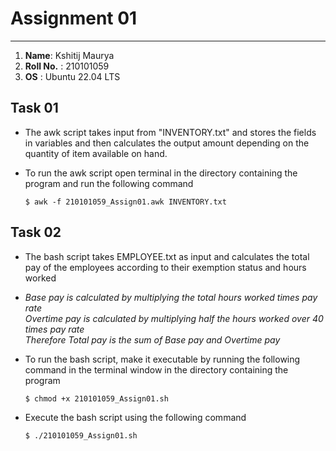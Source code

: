 # Assignment 01

---

1. **Name**:  Kshitij Maurya  
2. **Roll No.** : 210101059
3. **OS** : Ubuntu 22.04 LTS

## Task 01

- The awk script takes input from "INVENTORY.txt" and stores the fields in variables and then calculates
the output amount depending on the quantity of item available on hand.

- To run the awk script open terminal in the directory containing the program and run the following command

  `$ awk -f 210101059_Assign01.awk INVENTORY.txt`


## Task 02

- The bash script takes EMPLOYEE.txt as input and calculates the total pay of the employees according to 
their exemption status and hours worked

- *Base pay is calculated by multiplying the total hours worked times pay rate*<br>
*Overtime pay is calculated by multiplying half the hours worked over 40 times pay rate*<br>
*Therefore Total pay is the sum of Base pay and Overtime pay*

- To run the bash script, make it executable by running the following command in the terminal window in the directory
containing the program

    `$ chmod +x 210101059_Assign01.sh`

- Execute the bash script using the following command

    `$ ./210101059_Assign01.sh`
